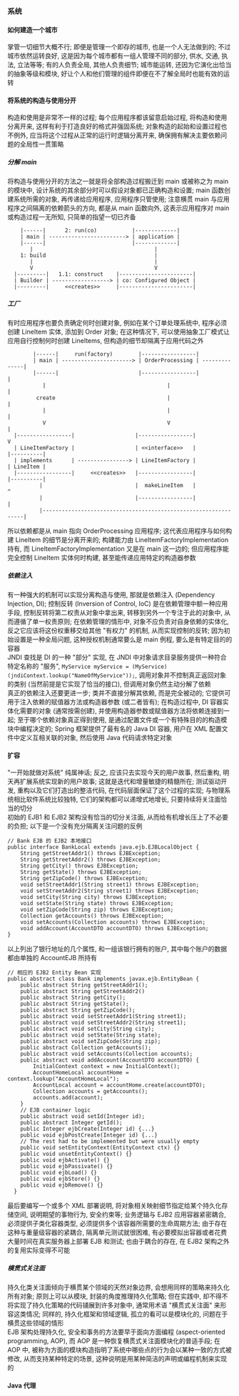 ### 系统

#### 如何建造一个城市
掌管一切细节大概不行; 即便是管理一个即存的城市, 也是一个人无法做到的; 不过城市依然运转良好, 这是因为每个城市都有一组人管理不同的部分, 供水, 交通, 执法, 立法等等; 有的人负责全局, 其他人负责细节; 城市能运转, 还因为它演化出恰当的抽象等级和模块, 好让个人和他们管理的组件即便在不了解全局时也能有效的运转

#### 将系统的构造与使用分开
构造和使用是非常不一样的过程; 每个应用程序都该留意启始过程, 将构造和使用分离开来, 这样有利于打造良好的格式并强固系统; 对象构造的起始和设置过程也不例外, 应当将这个过程从正常的运行时逻辑分离开来, 确保拥有解决主要依赖问题的全局性一贯策略

##### 分解 main
将构造与使用分开的方法之一就是将全部构造过程搬迁到 main 或被称之为 main 的模块中, 设计系统的其余部分时可以假设对象都已正确构造和设置; main 函数创建系统所需的对象, 再传递给应用程序, 应用程序只管使用; 注意横贯 main 与应用程序之间隔离的依赖箭头的方向, 都是从 main 函数向外, 这表示应用程序对 main 或构造过程一无所知, 只简单的指望一切已齐备
```
    |------|      2: run(co)           |-------------|
    | main | ------------------------> | application |
    |------|                           |-------------|            
       |                                      |
    1: build                                  |
       |                                      |    
       V                                      V
  |---------|   1.1: construct    |-----------------------|
  | Builder | ------------------> | co: Configured Object |   
  |---------|     <<creates>>     |-----------------------|
```

##### 工厂
有时应用程序也要负责确定何时创建对象, 例如在某个订单处理系统中, 程序必须创建 LineItem 实体, 添加到 Order 对象; 在这种情况下, 可以使用抽象工厂模式让应用自行控制何时创建 LineItems, 但构造的细节却隔离于应用代码之外
```
        |------|     run(factory)        |-----------------|
        | main | ----------------------> | OrderProcessing | --------------|
        |------|                         |-----------------|               |
           |                                      |                        |
         create                                   |                        |
           |                                      |                        |
           V                                      V                        |
  |-----------------|                   |-----------------|                V
  | LineItemFactory |                   | <<interface>>   |           |----------|
  | implements      | ----------------> | LineItemFactory |           | LineItem |
  |-----------------|     <<creates>>   |-----------------|           |----------|
          |                             |  makeLineItem   |                ^
          |                             |-----------------|                |
          |----------------------------------------------------------------|                              
```
所以依赖都是从 main 指向 OrderProcessing 应用程序; 这代表应用程序与如何构建 LineItem 的细节是分离开来的; 构建能力由 LineItemFactoryImplementation 持有, 而 LineItemFactoryImplementation 又是在 main 这一边的; 但应用程序能完全控制 LineItem 实体何时构建, 甚至能传递应用特定的构造器参数

##### 依赖注入
有一种强大的机制可以实现分离构造与使用, 那就是依赖注入 (Dependency Injection, DI); 控制反转 (Inversion of Control, IoC) 是在依赖管理中额一种应用手段, 控制反转将第二权责从对象中拿出来, 转移到另外一个专注于此的对象中, 从而遵循了单一权责原则; 在依赖管理的情形中, 对象不应负责对自身依赖的实体化, 反之它应该将这份权重移交给其他 "有权力" 的机制, 从而实现控制的反转; 因为初始设置是一种全局问题, 这种授权机制通常要么是 main 例程, 要么是有特定目的的容器  
JNDI 查找是 DI 的一种 "部分" 实现, 在 JNDI 中对象请求目录服务提供一种符合特定名称的 "服务", `MyService myService = (MyService) (jndiContext.lookup("NameOfMyService"));`, 调用对象并不控制真正返回对象的类别 (当然前提是它实现了恰当的接口), 但调用对象仍然主动分解了依赖  
真正的依赖注入还要更进一步; 类并不直接分解其依赖, 而是完全被动的; 它提供可用于注入依赖的赋值器方法或构造器参数 (或二者皆有); 在构造过程中, DI 容器实体化需要的对象 (通常按需创建), 并使用构造器参数或赋值器方法将依赖连接到一起; 至于哪个依赖对象真正得到使用, 是通过配置文件或一个有特殊目的的构造模块中编程决定的; Spring 框架提供了最有名的 Java DI 容器, 用户在 XML 配置文件中定义互相关联的对象, 然后使用 Java 代码请求特定对象

#### 扩容
"一开始就做对系统" 纯属神话; 反之, 应该只去实现今天的用户故事, 然后重构, 明天再扩展系统实现新的用户故事; 这就是迭代和增量敏捷的精髓所在; 测试驱动开发, 重构以及它们打造出的整洁代码, 在代码层面保证了这个过程的实现; 与物理系统相比软件系统比较独特, 它们的架构都可以递增式地增长, 只要持续将关注面恰当的切分  
初始的 EJB1 和 EJB2 架构没有恰当的切分关注面, 从而给有机增长压上了不必要的负担; 以下是一个没有充分隔离关注问题的反例
```
// Bank EJB 的 EJB2 本地接口
public interface BankLocal extends java.ejb.EJBLocalObject {
    String getStreetAddr1() throws EJBException;
    String getStreetAddr2() throws EJBException;
    String getCity() throws EJBException;
    String getState() throws EJBException;
    String getZipCode() throws EJBException;
    void setStreetAddr1(String street1) throws EJBException;
    void setStreetAddr2(String street1) throws EJBException;
    void setCity(String city) throws EJBException;
    void setState(String state) throws EJBException;
    void setZipCode(String zip) throws EJBException;
    Collection getAccounts() throws EJBException;
    void setAccounts(Collection accounts) throws EJBException;
    void addAccount(AccountDTO accountDTO) throws EJBException;
}
```
以上列出了银行地址的几个属性, 和一组该银行拥有的账户, 其中每个账户的数据都由单独的 AccountEJB 所持有
```
// 相应的 EJB2 Entity Bean 实现
public abstract class Bank implements javax.ejb.EntityBean {
    public abstract String getStreetAddr1();
    public abstract String getStreetAddr2()
    public abstract String getCity();
    public abstract String getState();
    public abstract String getZipCode();
    public abstract void setStreetAddr1(String street1);
    public abstract void setStreetAddr2(String street1);
    public abstract void setCity(String city);
    public abstract void setState(String state);
    public abstract void setZipCode(String zip);
    public abstract Collection getAccounts();
    public abstract void setAccounts(Collection accounts);
    public abstract void addAccount(AccountDTO accountDTO) {
        InitialContext context = new InitialContext();
        AccountHomeLocal accountHome = context.lookup("AccountHomeLocal");
        AccountLocal account = accountHome.create(accountDTO);
        Collection accounts = getAccounts();
        accounts.add(account);
    }
    // EJB container logic
    public abstract void setId(Integer id);
    public abstract Integer getId();
    public Integer ejbCreate(Integer id) {...}
    public void ejbPostCreate(Integer id) {...}
    // The rest had to be implemented but were usually empty
    public void setEntityContext(EntityContext ctx) {}
    public void unsetEntityContext() {}
    public void ejbActivate() {}
    public void ejbPassivate() {}
    public void ejbLoad() {}
    public void ejbStore() {}
    public void ejbRemove() {}
  }
```
最后要编写一个或多个 XML 部署说明, 将对象相关映射细节指定给某个持久化存储空间, 说明期望的事物行为, 安全约束等; 业务逻辑与 EJB2 应用容器紧密耦合, 必须提供子类化容器类型, 必须提供多个该容器所需要的生命周期方法; 由于存在这种与重量级容器的紧耦合, 隔离单元测试就很困难, 有必要模拟出容器或者花费大量时间在真实服务器上部署 EJB 和测试; 也由于耦合的存在, 在 EJB2 架构之外的复用实际变得不可能

##### 横贯式关注面
持久化类关注面倾向于横贯某个领域的天然对象边界, 会想用同样的策略来持久化所有对象; 原则上可以从模块, 封装的角度推理持久化策略; 但在实践中, 却不得不将实现了持久化策略的代码铺展到许多对象中, 通常用术语 "横贯式关注面" 来形容这类情况; 同样的, 持久化框架和领域逻辑, 孤立的看可以是模块化的, 问题在于横贯这些领域的情形  
EJB 架构处理持久化, 安全和事务的方法要早于面向方面编程 (aspect-oriented programming, AOP), 而 AOP 是一种恢复横贯式关注面模块化的普适手段; 在 AOP 中, 被称为方面的模块构造指明了系统中哪些点的行为会以某种一致的方式被修改, 从而支持某种特定的场景, 这种说明是用某种简洁的声明或编程机制来实现的

#### Java 代理
